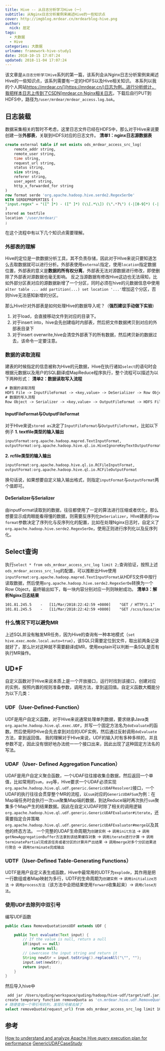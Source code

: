 ```yaml
---
title: Hive -- 从日志分析学习Hive（一）
subtitle: 从Nginx日志分析案例来阐述Hive的一些知识点
cover: http://imgblog.mrdear.cn/mrdearblog-hive.png
author: 
  nick: 屈定
tags:
  - 大数据
  - Hive
categories: 大数据
urlname: framework-hive-study1
date: 2018-10-15 17:07:24
updated: 2018-11-04 17:07:24
---
```

该文章是`从日志分析学习Hive`系列的第一篇，该系列会从Nginx日志分析案例来阐述Hive的一些知识点，该系列需要有一定的HDFS以及Hive相关知识。
本系列以我的个人网站[https://mrdear.cn/](https://mrdear.cn/)日志为例，进行分析统计，我把样本日志上传到了CSDN[mrdear.cn Nginx相关日志](https://download.csdn.net/download/u012706811/10718424)，下载后自行PUT到HDFS中，路径为`/user/mrdear/mrdear_access.log.bak`。

## 日志装载
数据采集相关的暂时不考虑，这里日志文件已经在HDFS中，那么对于Hive来说要创建一张**外部表**，关联到HDFS对应的日志文件。
**清单1：nginx日志源数据表**
```sql
create external table if not exists ods_mrdear_access_src_log(
    remote_addr string,
    remote_user string,
    time string,
    request_url string,
    status string,
    size string,
    referer string,
    user_agent string,
    http_x_forwarded_for string
)
row format serde 'org.apache.hadoop.hive.serde2.RegexSerDe'
WITH SERDEPROPERTIES (
"input.regex" = "([^ ]*) - ([^ ]*) (\\[.*\\]) (\".*?\") (-|[0-9]*) (-|[0-9]*) (\".*?\") (\".*?\") (\".*?\")"
)
stored as textfile
location '/user/mrdear/'
;
```
在这个流程中有以下几个知识点需要理解。

### 外部表的理解
Hive的定位是一款数据分析工具，其不负责存储，因此对于HIve来说只要知道怎么去取数据就可以进行分析。外部表使用`external`指定，使用`location`指定数据位置，外部表的意义是**数据的所有权分离**，外部表无法对源数据进行修改，即使删除了外部表对源数据也毫无影响。
反之当源数据有修改Hive这边也无法得知，比如外部分区表对应的源数据新增了一个分区，同时必须在hive的元数据信息中使用`alter table ... add partition(...) set location '...'`增加这个分区，否则hive无法感知新增的分区。

那么Hive针对外部表是如何处理Hive的数据导入呢？（**强烈建议手动做下实验**）
1. 对于load，会直接移动文件到对应的目录下。
2. 对于insert into，hive会先创建临时内部表，然后把文件数据拷贝到对应的外部表目录下
3. 对于insert overwrite,hive会清空外部表下的所有数据，然后拷贝新的数据过去，该命令一定要注意。

### 数据的读取流程
建表的时候指定的信息被称为Hive的元数据，Hive在执行诸如`select`的语句时会根据元数据以及用户的SQL翻译成MapReduce程序执行，整个流程可以描述为以下两种形式：
**清单2：数据读取写入流程**
```txt
# 数据的读取流程
HDFS File -> InputFileFormat -> <key,value> -> DeSerializer -> Row Object
# 数据的写入流程
Row Object -> Serializer -> <key,value> -> OutputFileFormat -> HDFS File
```

#### InputFileFormat与OutputFileFormat

对于HIve来说`stored as`决定了`InputFileFormat`与`OutputFileFormat`，比如以下例子
**1. textfile类型的输入输出**
```txt
inputFormat:org.apache.hadoop.mapred.TextInputFormat, 
outputFormat:org.apache.hadoop.hive.ql.io.HiveIgnoreKeyTextOutputFormat
```
**2. rcfile类型的输入输出**
```txt
inputFormat:org.apache.hadoop.hive.ql.io.RCFileInputFormat, 
outputFormat:org.apache.hadoop.hive.ql.io.RCFileOutputFormat
```
换句话说，如果想要自定义输入输出格式，则指定`inputFormat`与`outputFormat`两个值即可。

#### DeSerializer与Serializer
由inputFormat读取到的数据，往往都使用了一定的算法进行压缩或者优化，那么想要显示成肉眼能看得懂的数据，则需要反序列化`DeSerializer`，HIve建表的`row format`参数决定了序列化与反序列化的配置，比如在处理Nginx日志时，自定义了`org.apache.hadoop.hive.serde2.RegexSerDe`，使用正则进行序列化以及反序列化。

## Select查询
执行`select * from ods_mrdear_access_src_log limit 2;`查询验证，按照上述`ods_mrdear_access_src_log`的配置，可以推断出Hive使用`inputFormat:org.apache.hadoop.mapred.TextInputFormat`从HDFS文件中按行读取数据，然后使用`org.apache.hadoop.hive.serde2.RegexSerDe`转换为一个Row Object，最终输出如下，每一块内容分别对应一列则映射成功。
**清单3：解析Nginx日志结果**
```txt
101.81.245.5	-	[11/Mar/2018:22:42:59 +0800]	"GET / HTTP/1.1"	200	5451	"-"	"Mozilla/5.0 (Macintosh; Intel Mac OS X 10_13_3) AppleWebKit/537.36 (KHTML, like Gecko) Chrome/63.0.3239.132 Safari/537.36"	"-"
101.81.245.5	-	[11/Mar/2018:22:42:59 +0800]	"GET /scss/base/index.css HTTP/1.1"	200	3149	"http://mrdear.cn/"	"Mozilla/5.0 (Macintosh; Intel Mac OS X 10_13_3) AppleWebKit/537.36 (KHTML, like Gecko) Chrome/63.0.3239.132 Safari/537.36"	"-"
```

### 什么情况下可以避免MR
上述SQL并没有触发MR任务，因为Hive的查询有一种本地模式（`set hive.exec.mode.local.auto=true`），该SQL只需要定位到文件，取出前两条记录就好了，那么针对这种就不需要翻译成MR，使用explain可以判断一条SQL是否有执行MR操作。

## UD*F
自定义函数对于Hive来说本质上是一个开放接口，运行时找到该接口，创建对应的实例，按照内置的规则准备参数，调用方法，拿到返回值。自定义函数大概能分为以下几类：

### UDF（User-Defined-Function）
UDF是用户自定义函数，对于Hive来说通常处理单列数据，要求继承Java类`org.apache.hadoop.hive.ql.exec.UDF`，并写一个固定方法名为`doEvaluate`的函数。然后使用时HIve会先去拿到对应的UDF实例，然后通过反射调用`doEvaluate`方法，拿到返回值。
我的理解对于HIve来说，UDF的输入时有多种多样的，并且参数不定，因此没有很好地办法统一一个接口出来，因此出现了这种固定方法名的写法。

### UDAF（User- Defined Aggregation Funcation）
UDAF是用户自定义聚合函数，一个UDAF往往接收集合数据，然后返回一个单值，比如常用的`sum`，`avg`等，Hive要求一个UDAF必须实现`org.apache.hadoop.hive.ql.udf.generic.GenericUDAFResolver2`接口，一个UDAF的执行往往会贯穿整个MR的流程，以`sum`对应的`GenericUDAFSum`为例：在Map端任务时会执行一次`sum`聚集Map端的数据，到达Reduce端时再次执行`sum`聚集多个Map产生的结果数据。因此在自定义UDAF时除了相关的调用逻辑`org.apache.hadoop.hive.ql.udf.generic.GenericUDAFEvaluator#iterate`，还需要指定合并策略`org.apache.hadoop.hive.ql.udf.generic.GenericUDAFEvaluator#merge`以及其他的终态方法。
一个完整的UDAF生命周期为`创建实例` -> `调用init方法` -> `调用getNewAggregationBuffer方法拿到该结果缓存对象` -> `调用iterate进行计算` -> `调用terminatePartial完成该任务或者分区的计算并产出结果` -> `调用merge对多个分区结果进行聚合` -> `调用terminate完成输出`

### UDTF（User-Defined Table-Generating Functions）
UDTF是用户自定义表生成函数，Hive中最常用的UDTF为`explode`，其作用是把一行数组或者Map映射为多行，UDTF的生命周期为`创建实例` -> `调用initialize方法` -> `调用process方法`（该方法中会把结果使用`forward`收集起来）-> `调用close方法`。

### 使用UDF去除列中双引号
编写UDF函数
```java
public class RemoveQuotationsUDF extends UDF {

    public Text evaluate(Text input) {
        // If the value is null, return a null
        if(input == null)
            return null;
        // Lowercase the input string and return it
        String newStr = input.toString().replaceAll("\"", "");
        input.set(newStr);
        return input;
    }
}
```
然后导入hive中
```sh
 add jar /Users/quding/workspace/quding/hadoop/hive-udf/target/udf.jar;
create temporary function removeQuota as 'cn.mrdear.hive.udf.RemoveQuotationsUDF';
# 随便查询一个带引号的列，发现引号被去掉了
select removeQuota(request_url) from ods_mrdear_access_src_log limit 10;
```

## 参考
[How to understand and analyze Apache Hive query execution plan for performance](https://www.slideshare.net/HadoopSummit/how-to-understand-and-analyze-apache-hive-query-execution-plan-for-performance-debugging)
[GenericUDAFCaseStudy](https://cwiki.apache.org/confluence/display/Hive/GenericUDAFCaseStudy#GenericUDAFCaseStudy-Writingtheevaluator)